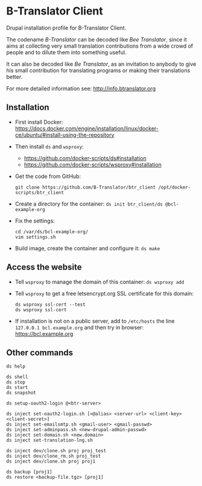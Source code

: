 
# B-Translator Client

Drupal installation profile for B-Translator Client.

The codename *B-Translator* can be decoded like *Bee Translator*,
since it aims at collecting very small translation contributions from
a wide crowd of people and to dilute them into something useful.

It can also be decoded like *Be Translator*, as an invitation to
anybody to give his small contribution for translating programs or
making their translations better.

For more detailed information see: http://info.btranslator.org


## Installation

  - First install Docker:
    https://docs.docker.com/engine/installation/linux/docker-ce/ubuntu/#install-using-the-repository

  - Then install `ds` and `wsproxy`:
     + https://github.com/docker-scripts/ds#installation
     + https://github.com/docker-scripts/wsproxy#installation


  - Get the code from GitHub:
    ```
    git clone https://github.com/B-Translator/btr_client /opt/docker-scripts/btr_client
    ```

  - Create a directory for the container: `ds init btr_client/ds @bcl-example-org`

  - Fix the settings:
    ```
    cd /var/ds/bcl-example-org/
    vim settings.sh
    ```

  - Build image, create the container and configure it: `ds make`


## Access the website

  - Tell `wsproxy` to manage the domain of this container: `ds wsproxy add`

  - Tell `wsproxy` to get a free letsencrypt.org SSL certificate for this domain:
    ```
    ds wsproxy ssl-cert --test
    ds wsproxy ssl-cert
    ```

  - If installation is not on a public server, add to `/etc/hosts` the
    line `127.0.0.1 bcl.example.org` and then try in browser:
    https://bcl.example.org


## Other commands

    ds help

    ds shell
    ds stop
    ds start
    ds snapshot

    ds setup-oauth2-login @<btr-server>

    ds inject set-oauth2-login.sh [<@alias> <server-url> <client-key> <client-secret>]
    ds inject set-emailsmtp.sh <gmail-user> <gmail-passwd>
    ds inject set-adminpass.sh <new-drupal-admin-passwd>
    ds inject set-domain.sh <new.domain>
    ds inject set-translation-lng.sh

    ds inject dev/clone.sh proj proj_test
    ds inject dev/clone_rm.sh proj_test
    ds inject dev/clone.sh proj proj1

    ds backup [proj1]
    ds restore <backup-file.tgz> [proj1]
